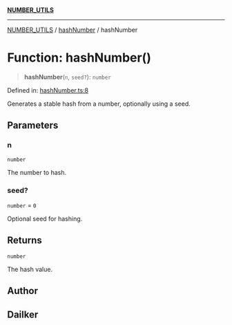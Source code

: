 [**NUMBER_UTILS**](../../README.md)

***

[NUMBER_UTILS](../../README.md) / [hashNumber](../README.md) / hashNumber

# Function: hashNumber()

> **hashNumber**(`n`, `seed?`): `number`

Defined in: [hashNumber.ts:8](https://github.com/dailker/everyutil/blob/db1e809d4c097dd2ba5f952e07c115f09a518c6c/src/number/hashNumber.ts#L8)

Generates a stable hash from a number, optionally using a seed.

## Parameters

### n

`number`

The number to hash.

### seed?

`number` = `0`

Optional seed for hashing.

## Returns

`number`

The hash value.

## Author

## Dailker
